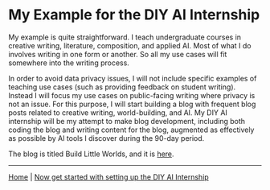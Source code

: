 # My Example for the DIY AI Internship

My example is quite straightforward. I teach undergraduate courses in creative writing, literature, composition, and applied AI. Most of what I do involves writing in one form or another. So all my use cases will fit somewhere into the writing process.

In order to avoid data privacy issues, I will not include specific examples of teaching use cases (such as providing feedback on student writing). Instead I will focus my use cases on public-facing writing where privacy is not an issue. For this purpose, I will start building a blog with frequent blog posts related to creative writing, world-building, and AI. My DIY AI internship will be my attempt to make blog development, including both coding the blog and writing content for the blog, augmented as effectively as possible by AI tools I discover during the 90-day period.

The blog is titled Build Little Worlds, and it is [here](https://www.buildlittleworlds.com/).

---

[Home](/) | [Now get started with setting up the DIY AI Internship](setting-it-up.md)
